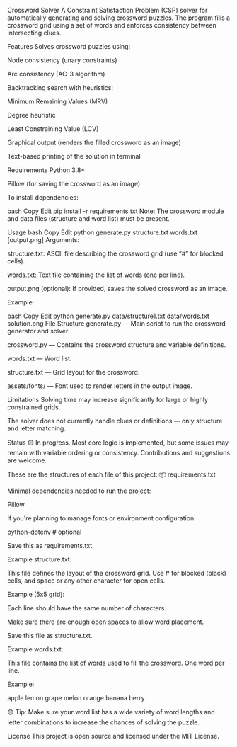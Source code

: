Crossword Solver
A Constraint Satisfaction Problem (CSP) solver for automatically generating and solving crossword puzzles. The program fills a crossword grid using a set of words and enforces consistency between intersecting clues.

Features
Solves crossword puzzles using:

Node consistency (unary constraints)

Arc consistency (AC-3 algorithm)

Backtracking search with heuristics:

Minimum Remaining Values (MRV)

Degree heuristic

Least Constraining Value (LCV)

Graphical output (renders the filled crossword as an image)

Text-based printing of the solution in terminal

Requirements
Python 3.8+

Pillow (for saving the crossword as an image)

To install dependencies:

bash
Copy
Edit
pip install -r requirements.txt
Note: The crossword module and data files (structure and word list) must be present.

Usage
bash
Copy
Edit
python generate.py structure.txt words.txt [output.png]
Arguments:

structure.txt: ASCII file describing the crossword grid (use “#” for blocked cells).

words.txt: Text file containing the list of words (one per line).

output.png (optional): If provided, saves the solved crossword as an image.

Example:

bash
Copy
Edit
python generate.py data/structure1.txt data/words.txt solution.png
File Structure
generate.py — Main script to run the crossword generator and solver.

crossword.py — Contains the crossword structure and variable definitions.

words.txt — Word list.

structure.txt — Grid layout for the crossword.

assets/fonts/ — Font used to render letters in the output image.

Limitations
Solving time may increase significantly for large or highly constrained grids.

The solver does not currently handle clues or definitions — only structure and letter matching.

Status
🟡 In progress. Most core logic is implemented, but some issues may remain with variable ordering or consistency. Contributions and suggestions are welcome.

These are the structures of each file of this project:
📦 requirements.txt

Minimal dependencies needed to run the project:

Pillow

If you're planning to manage fonts or environment configuration:

python-dotenv # optional

Save this as requirements.txt.

Example structure.txt:

This file defines the layout of the crossword grid. Use # for blocked (black) cells, and space or any other character for open cells.

Example (5x5 grid):

Each line should have the same number of characters.

Make sure there are enough open spaces to allow word placement.

Save this file as structure.txt.

Example words.txt:

This file contains the list of words used to fill the crossword. One word per line.

Example:

apple
lemon
grape
melon
orange
banana
berry

🟡 Tip: Make sure your word list has a wide variety of word lengths and letter combinations to increase the chances of solving the puzzle.

License
This project is open source and licensed under the MIT License.
